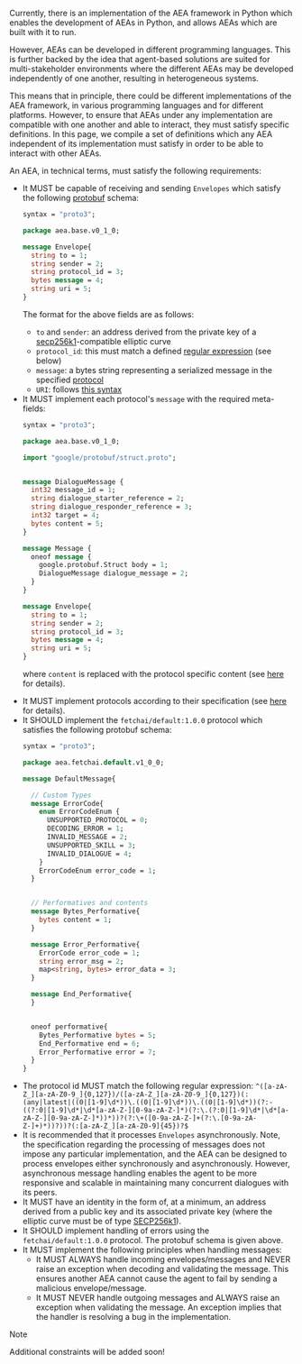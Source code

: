 Currently, there is an implementation of the AEA framework in Python which enables the development of AEAs in Python, and allows AEAs which are built with it to run.

However, AEAs can be developed in different programming languages. This is further backed by the idea that agent-based solutions are suited for multi-stakeholder environments where the different AEAs may be developed independently of one another, resulting in heterogeneous systems. 

This means that in principle, there could be different implementations of the AEA framework, in various programming languages and for different platforms. However, to ensure that AEAs under any implementation are compatible with one another and able to interact, they must satisfy specific definitions. In this page, we compile a set of definitions which any AEA independent of its implementation must satisfy in order to be able to interact with other AEAs.

An AEA, in technical terms, must satisfy the following requirements:

<ul>
<li> It MUST be capable of receiving and sending <code>Envelopes</code> which satisfy the following <a href="https://developers.google.com/protocol-buffers" target="_blank">protobuf</a> schema:

``` proto
syntax = "proto3";

package aea.base.v0_1_0;

message Envelope{
  string to = 1;
  string sender = 2;
  string protocol_id = 3;
  bytes message = 4;
  string uri = 5;
}
```

The format for the above fields are as follows:

<ul>
<li><code>to</code> and <code>sender</code>: an address derived from the private key of a <a href="https://en.bitcoin.it/wiki/Secp256k1" target="_blank">secp256k1</a>-compatible elliptic curve</li>
<li><code>protocol_id</code>: this must match a defined  <a href="https://docs.microsoft.com/en-us/dotnet/standard/base-types/regular-expression-language-quick-reference" target="_blank">regular expression</a> (see below)
<li><code>message</code>: a bytes string representing a serialized message in the specified  <a href="../protocol">protocol</a></li>
<li><code>URI</code>: follows <a href="https://datatracker.ietf.org/doc/html/rfc3986" target="_blank">this syntax</a></li>
</ul>
</li>

<li> It MUST implement each protocol's <code>message</code> with the required meta-fields:

``` proto
syntax = "proto3";

package aea.base.v0_1_0;

import "google/protobuf/struct.proto";


message DialogueMessage {
  int32 message_id = 1;
  string dialogue_starter_reference = 2;
  string dialogue_responder_reference = 3;
  int32 target = 4;
  bytes content = 5;
}

message Message {
  oneof message {
    google.protobuf.Struct body = 1;
    DialogueMessage dialogue_message = 2;
  }
}

message Envelope{
  string to = 1;
  string sender = 2;
  string protocol_id = 3;
  bytes message = 4;
  string uri = 5;
}
```
 where <code>content</code> is replaced with the protocol specific content (see <a href="../protocol-generator">here</a> for details).
</li>

<li> It MUST implement protocols according to their specification (see <a href="../protocol-generator/#full-mode-vs-protobuf-only-mode">here</a> for details).

<li> It SHOULD implement the <code>fetchai/default:1.0.0</code> protocol which satisfies the following protobuf schema:

``` proto
syntax = "proto3";

package aea.fetchai.default.v1_0_0;

message DefaultMessage{

  // Custom Types
  message ErrorCode{
    enum ErrorCodeEnum {
      UNSUPPORTED_PROTOCOL = 0;
      DECODING_ERROR = 1;
      INVALID_MESSAGE = 2;
      UNSUPPORTED_SKILL = 3;
      INVALID_DIALOGUE = 4;
    }
    ErrorCodeEnum error_code = 1;
  }


  // Performatives and contents
  message Bytes_Performative{
    bytes content = 1;
  }

  message Error_Performative{
    ErrorCode error_code = 1;
    string error_msg = 2;
    map<string, bytes> error_data = 3;
  }

  message End_Performative{
  }


  oneof performative{
    Bytes_Performative bytes = 5;
    End_Performative end = 6;
    Error_Performative error = 7;
  }
}
```
</li>
<li> The protocol id MUST match the following regular expression: <code>^([a-zA-Z_][a-zA-Z0-9_]{0,127})/([a-zA-Z_][a-zA-Z0-9_]{0,127})(:(any|latest|((0|[1-9]\d*))\.((0|[1-9]\d*))\.((0|[1-9]\d*))(?:-((?:0|[1-9]\d*|\d*[a-zA-Z-][0-9a-zA-Z-]*)(?:\.(?:0|[1-9]\d*|\d*[a-zA-Z-][0-9a-zA-Z-]*))*))?(?:\+([0-9a-zA-Z-]+(?:\.[0-9a-zA-Z-]+)*))?))?(:[a-zA-Z_][a-zA-Z0-9]{45})?$</code></li>
<li> It is recommended that it processes <code>Envelopes</code> asynchronously. Note, the specification regarding the processing of messages does not impose any particular implementation, and the AEA can be designed to process envelopes either synchronously and asynchronously. However, asynchronous message handling enables the agent to be more responsive and scalable in maintaining many concurrent dialogues with its peers.
</li>
<li> It MUST have an identity in the form of, at a minimum, an address derived from a public key and its associated private key (where the elliptic curve must be of type <a href="https://en.bitcoin.it/wiki/Secp256k1" target="_blank">SECP256k1</a>).
</li>
<li> It SHOULD implement handling of errors using the <code>fetchai/default:1.0.0</code> protocol. The protobuf schema is given above.
</li>
<li> It MUST implement the following principles when handling messages:
<ul>
<li> It MUST ALWAYS handle incoming envelopes/messages and NEVER raise an exception when decoding and validating the message. This ensures another AEA cannot cause the agent to fail by sending a malicious envelope/message.</li>
<li> It MUST NEVER handle outgoing messages and ALWAYS raise an exception when validating the message. An exception implies that the handler is resolving a bug in the implementation.</li>
</ul>
</li>
</ul>
<div class="admonition note">
  <p class="admonition-title">Note</p>
  <p>Additional constraints will be added soon!</p>
</div>
